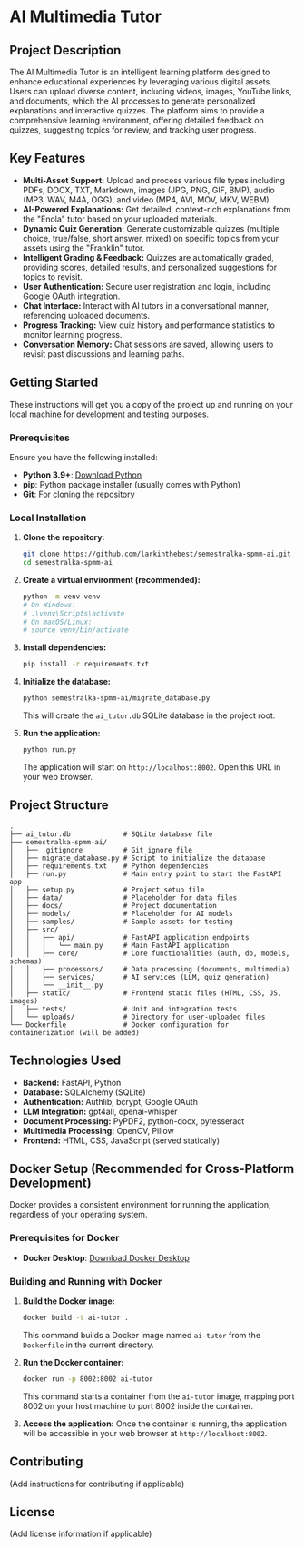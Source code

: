 # AI Multimedia Tutor

## Project Description

The AI Multimedia Tutor is an intelligent learning platform designed to enhance educational experiences by leveraging various digital assets. Users can upload diverse content, including videos, images, YouTube links, and documents, which the AI processes to generate personalized explanations and interactive quizzes. The platform aims to provide a comprehensive learning environment, offering detailed feedback on quizzes, suggesting topics for review, and tracking user progress.

## Key Features

*   **Multi-Asset Support:** Upload and process various file types including PDFs, DOCX, TXT, Markdown, images (JPG, PNG, GIF, BMP), audio (MP3, WAV, M4A, OGG), and video (MP4, AVI, MOV, MKV, WEBM).
*   **AI-Powered Explanations:** Get detailed, context-rich explanations from the "Enola" tutor based on your uploaded materials.
*   **Dynamic Quiz Generation:** Generate customizable quizzes (multiple choice, true/false, short answer, mixed) on specific topics from your assets using the "Franklin" tutor.
*   **Intelligent Grading & Feedback:** Quizzes are automatically graded, providing scores, detailed results, and personalized suggestions for topics to revisit.
*   **User Authentication:** Secure user registration and login, including Google OAuth integration.
*   **Chat Interface:** Interact with AI tutors in a conversational manner, referencing uploaded documents.
*   **Progress Tracking:** View quiz history and performance statistics to monitor learning progress.
*   **Conversation Memory:** Chat sessions are saved, allowing users to revisit past discussions and learning paths.

## Getting Started

These instructions will get you a copy of the project up and running on your local machine for development and testing purposes.

### Prerequisites

Ensure you have the following installed:

*   **Python 3.9+**: [Download Python](https://www.python.org/downloads/)
*   **pip**: Python package installer (usually comes with Python)
*   **Git**: For cloning the repository

### Local Installation

1.  **Clone the repository:**
    ```bash
    git clone https://github.com/larkinthebest/semestralka-spmm-ai.git
    cd semestralka-spmm-ai
    ```

2.  **Create a virtual environment (recommended):**
    ```bash
    python -m venv venv
    # On Windows:
    # .\venv\Scripts\activate
    # On macOS/Linux:
    # source venv/bin/activate
    ```

3.  **Install dependencies:**
    ```bash
    pip install -r requirements.txt
    ```

4.  **Initialize the database:**
    ```bash
    python semestralka-spmm-ai/migrate_database.py
    ```
    This will create the `ai_tutor.db` SQLite database in the project root.

5.  **Run the application:**
    ```bash
    python run.py
    ```
    The application will start on `http://localhost:8002`. Open this URL in your web browser.

## Project Structure

```
.
├── ai_tutor.db             # SQLite database file
├── semestralka-spmm-ai/
│   ├── .gitignore          # Git ignore file
│   ├── migrate_database.py # Script to initialize the database
│   ├── requirements.txt    # Python dependencies
│   ├── run.py              # Main entry point to start the FastAPI app
│   ├── setup.py            # Project setup file
│   ├── data/               # Placeholder for data files
│   ├── docs/               # Project documentation
│   ├── models/             # Placeholder for AI models
│   ├── samples/            # Sample assets for testing
│   ├── src/
│   │   ├── api/            # FastAPI application endpoints
│   │   │   └── main.py     # Main FastAPI application
│   │   ├── core/           # Core functionalities (auth, db, models, schemas)
│   │   ├── processors/     # Data processing (documents, multimedia)
│   │   ├── services/       # AI services (LLM, quiz generation)
│   │   └── __init__.py
│   ├── static/             # Frontend static files (HTML, CSS, JS, images)
│   ├── tests/              # Unit and integration tests
│   └── uploads/            # Directory for user-uploaded files
└── Dockerfile              # Docker configuration for containerization (will be added)
```

## Technologies Used

*   **Backend:** FastAPI, Python
*   **Database:** SQLAlchemy (SQLite)
*   **Authentication:** Authlib, bcrypt, Google OAuth
*   **LLM Integration:** gpt4all, openai-whisper
*   **Document Processing:** PyPDF2, python-docx, pytesseract
*   **Multimedia Processing:** OpenCV, Pillow
*   **Frontend:** HTML, CSS, JavaScript (served statically)

## Docker Setup (Recommended for Cross-Platform Development)

Docker provides a consistent environment for running the application, regardless of your operating system.

### Prerequisites for Docker

*   **Docker Desktop**: [Download Docker Desktop](https://www.docker.com/products/docker-desktop/)

### Building and Running with Docker

1.  **Build the Docker image:**
    ```bash
    docker build -t ai-tutor .
    ```
    This command builds a Docker image named `ai-tutor` from the `Dockerfile` in the current directory.

2.  **Run the Docker container:**
    ```bash
    docker run -p 8002:8002 ai-tutor
    ```
    This command starts a container from the `ai-tutor` image, mapping port 8002 on your host machine to port 8002 inside the container.

3.  **Access the application:**
    Once the container is running, the application will be accessible in your web browser at `http://localhost:8002`.

## Contributing

(Add instructions for contributing if applicable)

## License

(Add license information if applicable)

